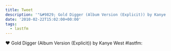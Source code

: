 ```yaml
---
title: Tweet
description: '"&#9829; Gold Digger (Album Version (Explicit)) by Kanye West #lastfm: "'
date: '2010-02-22T15:02:00+00:00'
tags:
  - lastfm
---
```

&#9829; Gold Digger (Album Version (Explicit)) by Kanye West #lastfm: 
